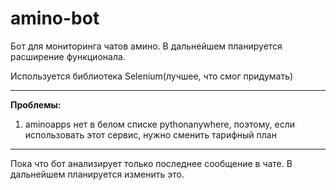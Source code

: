 # amino-bot
Бот для мониторинга чатов амино. В дальнейшем планируется расширение функционала.

Используется библиотека Selenium(лучшее, что смог придумать)

------
**Проблемы:**
1. aminoapps нет в белом списке pythonanywhere, поэтому, если использовать этот сервис, нужно сменить тарифный план
------
Пока что бот анализирует только последнее сообщение в чате. В дальнейшем планируется изменить это.